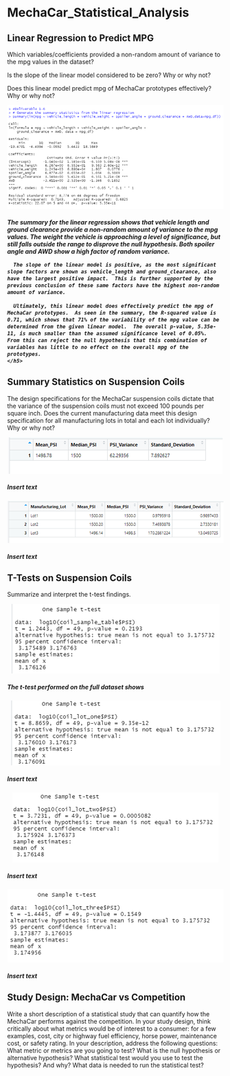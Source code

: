# MechaCar_Statistical_Analysis

## Linear Regression to Predict MPG
Which variables/coefficients provided a non-random amount of variance to the mpg values in the dataset?

Is the slope of the linear model considered to be zero? Why or why not?

Does this linear model predict mpg of MechaCar prototypes effectively? Why or why not?

<div class="container" align="center">
  <div style="background-image">
    <img src="https://github.com/nseddon/MechaCar_Statistical_Analysis/blob/main/images/Deliverable%201-6.PNG" alt="Trip Log">
    <h5 align="left">The summary for the linear regression shows that vehicle length and ground clearance provide a non-random amount of variance to the mpg values.  The weight the vehicle is approaching a level of significance, but still falls outside the range to disprove the null hypothesis.  Both spoiler angle and AWD show a high factor of random variance.
      
      The slope of the linear model is positive, as the most significant slope factors are shown as vehicle_length and ground_clearance, also have the largest positive impact.  This is further supported by the previous conclusion of these same factors have the highest non-random amount of variance.
      
      Ultimately, this linear model does effectively predict the mpg of MechaCar prototypes.  As seen in the summary, the R-squared value is 0.71, which shows that 71% of the variability of the mpg value can be determined from the given linear model.  The overall p-value, 5.35e-11, is much smaller than the assumed significance level of 0.05%.  From this can reject the null hypothesis that this combination of variables has little to no effect on the overall mpg of the prototypes.
    </h5>
  </div>
</div>


## Summary Statistics on Suspension Coils
The design specifications for the MechaCar suspension coils dictate that the variance of the suspension coils must not exceed 100 pounds per square inch. Does the current manufacturing data meet this design specification for all manufacturing lots in total and each lot individually? Why or why not?

<div class="container" align="center">
  <div style="background-image">
    <img src="https://github.com/nseddon/MechaCar_Statistical_Analysis/blob/main/images/Deliverable%202-3.PNG" alt="Trip Log">
    <h5 align="left">Insert text
    </h5>
  </div>
</div>

<div class="container" align="center">
  <div style="background-image">
    <img src="https://github.com/nseddon/MechaCar_Statistical_Analysis/blob/main/images/Deliverable%202-4.PNG" alt="Trip Log">
    <h5 align="left">Insert text
    </h5>
  </div>
</div>


## T-Tests on Suspension Coils
Summarize and interpret the t-test findings.

<div class="container" align="center">
  <div style="background-image">
    <img src="https://github.com/nseddon/MechaCar_Statistical_Analysis/blob/main/images/Deliverable%203-1.PNG" alt="Trip Log">
    <h5 align="left">The t-test performed on the full dataset shows 
    </h5>
  </div>
</div>

<div class="container" align="center">
  <div style="background-image">
    <img src="https://github.com/nseddon/MechaCar_Statistical_Analysis/blob/main/images/Deliverable%203-2-1.PNG" alt="Trip Log">
    <h5 align="left">Insert text
    </h5>
  </div>
</div>

<div class="container" align="center">
  <div style="background-image">
    <img src="https://github.com/nseddon/MechaCar_Statistical_Analysis/blob/main/images/Deliverable%203-2-2.PNG" alt="Trip Log">
    <h5 align="left">Insert text
    </h5>
  </div>
</div>

<div class="container" align="center">
  <div style="background-image">
    <img src="https://github.com/nseddon/MechaCar_Statistical_Analysis/blob/main/images/Deliverable%203-2-3.PNG" alt="Trip Log">
    <h5 align="left">Insert text
    </h5>
  </div>
</div>


## Study Design: MechaCar vs Competition
Write a short description of a statistical study that can quantify how the MechaCar performs against the competition. In your study design, think critically about what metrics would be of interest to a consumer: for a few examples, cost, city or highway fuel efficiency, horse power, maintenance cost, or safety rating.
In your description, address the following questions:
What metric or metrics are you going to test?
What is the null hypothesis or alternative hypothesis?
What statistical test would you use to test the hypothesis? And why?
What data is needed to run the statistical test?

